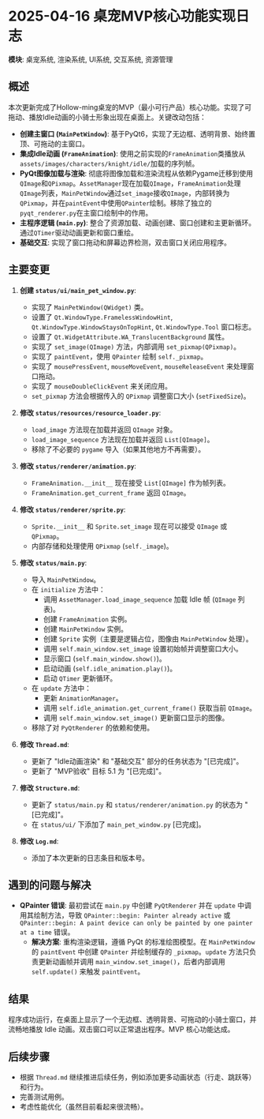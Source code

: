 # 2025-04-16 桌宠MVP核心功能实现日志

**模块**: 桌宠系统, 渲染系统, UI系统, 交互系统, 资源管理

## 概述
本次更新完成了Hollow-ming桌宠的MVP（最小可行产品）核心功能。实现了可拖动、播放Idle动画的小骑士形象出现在桌面上。关键改动包括：

- **创建主窗口 (`MainPetWindow`)**: 基于PyQt6，实现了无边框、透明背景、始终置顶、可拖动的主窗口。
- **集成Idle动画 (`FrameAnimation`)**: 使用之前实现的`FrameAnimation`类播放从`assets/images/characters/knight/idle/`加载的序列帧。
- **PyQt图像加载与渲染**: 彻底将图像加载和渲染流程从依赖Pygame迁移到使用`QImage`和`QPixmap`。`AssetManager`现在加载`QImage`，`FrameAnimation`处理`QImage`列表，`MainPetWindow`通过`set_image`接收`QImage`，内部转换为`QPixmap`，并在`paintEvent`中使用`QPainter`绘制。移除了独立的`pyqt_renderer.py`在主窗口绘制中的作用。
- **主程序逻辑 (`main.py`)**: 整合了资源加载、动画创建、窗口创建和主更新循环。通过`QTimer`驱动动画更新和窗口重绘。
- **基础交互**: 实现了窗口拖动和屏幕边界检测，双击窗口关闭应用程序。

## 主要变更

1.  **创建 `status/ui/main_pet_window.py`**:
    -   实现了 `MainPetWindow(QWidget)` 类。
    -   设置了 `Qt.WindowType.FramelessWindowHint`, `Qt.WindowType.WindowStaysOnTopHint`, `Qt.WindowType.Tool` 窗口标志。
    -   设置了 `Qt.WidgetAttribute.WA_TranslucentBackground` 属性。
    -   实现了 `set_image(QImage)` 方法，内部调用 `set_pixmap(QPixmap)`。
    -   实现了 `paintEvent`，使用 `QPainter` 绘制 `self._pixmap`。
    -   实现了 `mousePressEvent`, `mouseMoveEvent`, `mouseReleaseEvent` 来处理窗口拖动。
    -   实现了 `mouseDoubleClickEvent` 来关闭应用。
    -   `set_pixmap` 方法会根据传入的 `QPixmap` 调整窗口大小 (`setFixedSize`)。

2.  **修改 `status/resources/resource_loader.py`**:
    -   `load_image` 方法现在加载并返回 `QImage` 对象。
    -   `load_image_sequence` 方法现在加载并返回 `List[QImage]`。
    -   移除了不必要的 `pygame` 导入（如果其他地方不再需要）。

3.  **修改 `status/renderer/animation.py`**:
    -   `FrameAnimation.__init__` 现在接受 `List[QImage]` 作为帧列表。
    -   `FrameAnimation.get_current_frame` 返回 `QImage`。

4.  **修改 `status/renderer/sprite.py`**:
    -   `Sprite.__init__` 和 `Sprite.set_image` 现在可以接受 `QImage` 或 `QPixmap`。
    -   内部存储和处理使用 `QPixmap` (`self._image`)。

5.  **修改 `status/main.py`**:
    -   导入 `MainPetWindow`。
    -   在 `initialize` 方法中：
        -   调用 `AssetManager.load_image_sequence` 加载 Idle 帧 (`QImage` 列表)。
        -   创建 `FrameAnimation` 实例。
        -   创建 `MainPetWindow` 实例。
        -   创建 `Sprite` 实例（主要是逻辑占位，图像由 `MainPetWindow` 处理）。
        -   调用 `self.main_window.set_image` 设置初始帧并调整窗口大小。
        -   显示窗口 (`self.main_window.show()`)。
        -   启动动画 (`self.idle_animation.play()`)。
        -   启动 `QTimer` 更新循环。
    -   在 `update` 方法中：
        -   更新 `AnimationManager`。
        -   调用 `self.idle_animation.get_current_frame()` 获取当前 `QImage`。
        -   调用 `self.main_window.set_image()` 更新窗口显示的图像。
    -   移除了对 `PyQtRenderer` 的依赖和使用。

6.  **修改 `Thread.md`**:
    -   更新了 "Idle动画渲染" 和 "基础交互" 部分的任务状态为 "[已完成]"。
    -   更新了 "MVP验收" 目标 5.1 为 "[已完成]"。

7.  **修改 `Structure.md`**:
    -   更新了 `status/main.py` 和 `status/renderer/animation.py` 的状态为 "[已完成]"。
    -   在 `status/ui/` 下添加了 `main_pet_window.py` [已完成]。

8.  **修改 `Log.md`**:
    -   添加了本次更新的日志条目和版本号。

## 遇到的问题与解决

-   **QPainter 错误**: 最初尝试在 `main.py` 中创建 `PyQtRenderer` 并在 `update` 中调用其绘制方法，导致 `QPainter::begin: Painter already active` 或 `QPainter::begin: A paint device can only be painted by one painter at a time` 错误。
    -   **解决方案**: 重构渲染逻辑，遵循 PyQt 的标准绘图模型。在 `MainPetWindow` 的 `paintEvent` 中创建 `QPainter` 并绘制缓存的 `_pixmap`。`update` 方法只负责更新动画帧并调用 `main_window.set_image()`，后者内部调用 `self.update()` 来触发 `paintEvent`。

## 结果
程序成功运行，在桌面上显示了一个无边框、透明背景、可拖动的小骑士窗口，并流畅地播放 Idle 动画。双击窗口可以正常退出程序。MVP 核心功能达成。

## 后续步骤
- 根据 `Thread.md` 继续推进后续任务，例如添加更多动画状态（行走、跳跃等）和行为。
- 完善测试用例。
- 考虑性能优化（虽然目前看起来很流畅）。 